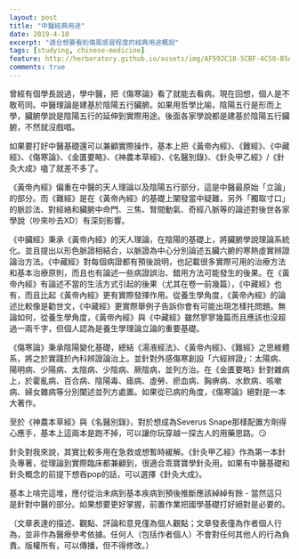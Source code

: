 ```yaml
---
layout: post
title: "中醫經典用途"
date: 2019-4-10
excerpt: "適合想要看到傷風感冒程度的經典用途概說"
tags: [studying, chinese-medicine]
feature: http://herboratory.github.io/assets/img/AF592C18-5CBF-4C50-B5AC-866209F9E304.jpeg
comments: true
---
```


曾經有個學長說過，學中醫，把《傷寒論》看了就能去看病。現在回想，個人是不敢苟同。中醫理論是建基於陰陽五行臟腑。如果用哲學比喻，陰陽五行是形而上學，臟腑學說是陰陽五行的延伸到實際用途。後面各家學說都是建基於陰陽五行臟腑，不然就沒戲唱。

如果要打好中醫基礎還可以兼顧實際操作，基本上把《黃帝內經》、《難經》、《中藏經》、《傷寒論》、《金匱要略》、《神農本草經》、《名醫別錄》、《針灸甲乙經》/《針灸大成》嗑了就差不多了。

《黃帝內經》偏重在中醫的天人理論以及陰陽五行部分，這是中醫最原始「立論」的部分。而《難經》是在《黃帝內經》的基礎上闡發當中疑難，另外「獨取寸口」的脈診法、對經絡和臟腑中命門、三焦、腎間動氣、奇經八脈等的論述對後世各家學說（吵來吵去XD）有深刻影響。

《中臟經》秉承《黃帝內經》的天人理論，在陰陽的基礎上，將臟腑學說理論系統化。並且提出以形色脈證相結合，以脈證為中心分別論述五臟六腑的寒熱虛實辨證論治方法。《中藏經》對每個病證都有預後說明，也記載很多實際可用的治療方法和基本治療原則，而且也有論述一些病證誤治、錯用方法可能發生的後果。在《黃帝內經》有論述不當的生活方式引起的後果（尤其在卷一前幾篇），《中藏經》也有，而且比起《黃帝內經》更有實際發揮作用。從養生學角度，《黃帝內經》的論述比較像是勸世文，《中藏經》更實際舉例子告訴你會有可能出現怎樣扥問題。無論如何，從養生學角度，《黃帝內經》與《中藏經》雖然寥寥幾篇而且應該也沒超過一兩千字，但個人認為是養生學理論立論的重要基礎。

《傷寒論》秉承陰陽變化基礎，總結《湯液經法》、《黃帝內經》、《難經》之思維體系，將之於實踐於內科辨證論治上。並針對外感傷寒創設「六經辨證」：太陽病、陽明病、少陽病、太陰病、少陰病、厥陰病，並列方治。在《金匱要略》針對雜病上，於霍亂病、百合病、陰陽毒、瘧病、虛勞、瘀血病、胸痹病、水飲病、咳嗽病、婦女雜病等分別闡述並列方處置。如果從已病的角度，《傷寒論》絕對是一本大著作。

至於《神農本草經》與《名醫別錄》，對於想成為Severus Snape那樣配置方劑得心應手，基本上這兩本是跑不掉，可以讓你玩穿越一探古人的用藥思路。😏

針灸對我來說，其實比較多用在急救或想暫時緩解。《針灸甲乙經》作為第一本針灸專著，從理論到實際臨床都兼顧到，很適合乖寶寶學針灸用。如果有中醫基礎和針灸概念的前提下想吞pop的話，可以選擇《針灸大成》。

基本上啃完這堆，應付從治未病到基本疾病到預後推斷應該綽綽有餘 - 當然這只是針對中醫的部分。如果想要更好掌握，前置作業把國學基礎打好絕對是必要的。

（文章表達的描述、觀點、評論和意見僅為個人觀點；文章發表僅為作者個人行為，並非作為醫療參考依據。任何人（包括作者個人）不會對任何其他人的行為負責。版權所有，可以傳播，但不得修改。）
